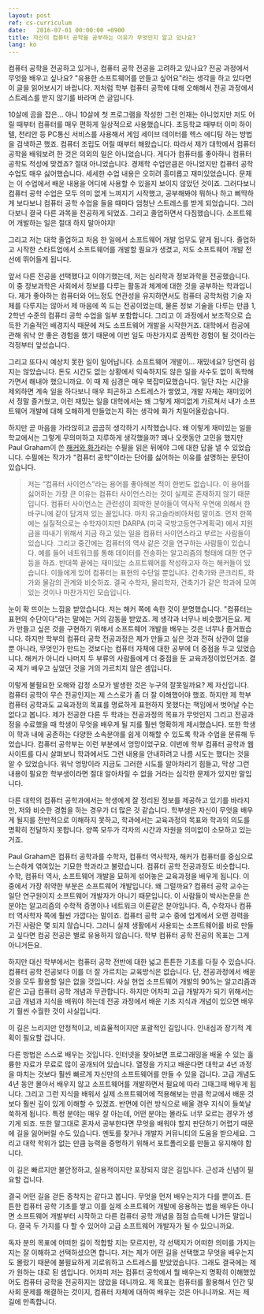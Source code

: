 ```yaml
---
layout: post
ref: cs-curriculum
date:   2016-07-01 00:00:00 +0900
title: 자신이 컴퓨터 공학을 공부하는 이유가 무엇인지 알고 있나요?
lang: ko
---
```


컴퓨터 공학을 전공하고 있거나, 컴퓨터 공학 전공을 고려하고 있나요? 전공
과정에서 무엇을 배우고 싶나요? "유용한 소프트웨어를 만들고 싶어요"라는 생각을
하고 있다면 이 글을 읽어보시기 바랍니다. 저처럼 학부 컴퓨터 공학에 대해
오해해서 전공 과정에서 스트레스를 받지 않기를 바라며 쓴 글입니다.

10살에 곰을 잡은... 아니 10살에 첫 프로그램을 작성한 그런 인재는 아니었지만
저도 어릴 때부터 컴퓨터를 매우 편하게 일상적으로 사용했습니다. 초등학교 때부터
이미 하이텔, 천리안 등 PC통신 서비스를 사용해서 게임 세이브 데이터를 헥스
에디팅 하는 방법을 검색하곤 했죠. 컴퓨터 조립도 어릴 때부터 해왔습니다. 따라서
제가 대학에서 컴퓨터 공학을 배워보려 한 것은 의외의 일은 아니었습니다. 게다가
컴퓨터를 좋아하니 컴퓨터 공학도 적성에 맞겠죠? 절대 아니었습니다. 경제학
수업만큼은 아니었지만 컴퓨터 공학 수업도 매우 싫어했습니다. 세세한 수업 내용은
오히려 흥미롭고 재미있었습니다. 문제는 이 수업에서 배운 내용을 어디에 사용할
수 있을지 보이지 않았던 것이죠. 그러다보니 컴퓨터 공학 수업은 모두 의미 없게
느껴지기 시작했고, 공부해봐야 뭐하나 하고 삐딱하게 보다보니 컴퓨터 공학 수업을
들을 때마다 엄청난 스트레스를 받게 되었습니다. 그러다보니 결국 다른 과목을
전공하게 되었죠. 그리고 졸업하면서 다짐했습니다. 소프트웨어 개발하는 일은 절대
하지 말아야지!

그리고 저는 대학 졸업하고 처음 한 일에서 소프트웨어 개발 업무도 맡게 됩니다.
졸업하고 시작한 스타트업에서 소프트웨어를 개발할 필요가 생겼고, 저도 소프트웨어
개발 전선에 뛰어들게 됩니다.

앞서 다른 전공을 선택했다고 이야기했는데, 저는 심리학과 정보과학을
전공했습니다. 이 중 정보과학은 사회에서 정보를 다루는 활동과 체계에 대한 것을
공부하는 학과입니다. 제가 좋아하는 컴퓨터와 어느정도 연관성을 유지하면서도
컴퓨터 공학처럼 기술 자체를 다루지는 않아서 제 마음에 쏙 드는 전공이었는데,
물론 정보 기술을 다루는 만큼 1, 2학년 수준의 컴퓨터 공학 수업을 일부
포함합니다. 그리고 이 과정에서 보조적으로 습득한 기술적인 배경지식 때문에 저도
소프트웨어 개발을 시작한거죠. 대학에서 컴공에 관해 워낙 안 좋은 경험을 했기
때문에 이번 일도 마찬가지로 끔찍한 경험이 될 것이라는 걱정부터 앞섰습니다.

그리고 또다시 예상치 못한 일이 일어납니다. 소프트웨어 개발이... 재밌네요?
당연히 쉽지는 않았습니다. 돈도 시간도 없는 상황에서 익숙하지도 않은 일을 사수도
없이 독학해가면서 해내야 했으니까요. 이 때 제 심경은 매우 복잡미묘했습니다.
일단 자는 시간을 제외하면 계속 일을 하다보니 매우 피곤하고 스트레스가 쌓였고,
개발 자체는 재미있어서 정말 즐거웠고, 이런 재밌는 일을 대학에서는 왜 그렇게
재미없게 가르쳐서 내가 소프트웨어 개발에 대해 오해하게 만들었는지 하는 생각에
화가 치밀어올랐습니다. 

하지만 곧 마음을 가라앉히고 곰곰히 생각하기 시작했습니다. 왜 이렇게 재미있는
일을 학교에서는 그렇게 무의미하고 지루하게 생각했을까? 꽤나 오랫동안 고민을
했지만 Paul Graham이 쓴 <a href="https://www.opencollege.kr/stories/270">해커와
화가</a>라는 수필을 읽은 뒤에야 그에 대한 답을 낼 수 있었습니다. 수필에는
작가가 "컴퓨터 공학"이라는 단어를 싫어하는 이유를 설명하는 문단이 있습니다.

>저는 “컴퓨터 사이언스”라는 용어를 좋아해본 적이 한번도 없습니다. 이 용어를
>싫어하는 가장 큰 이유는 컴퓨터 사이언스라는 것이 실제로 존재하지 않기
>때문입니다. 컴퓨터 사이언스는 관련성이 희박한 분야들이 역사적 우연에 의해서
>한 바구니에 같이 담겨져 있는 꼴입니다. 마치 유고슬라비아처럼 말이죠. 먼저
>한쪽에는 실질적으로는 수학자이지만 DARPA (미국 국방고등연구계획국) 에서
>지원금을 따내기 위해서 지금 하고 있는 일을 컴퓨터 사이언스라고 부르는 사람들이
>있습니다. 그리고 중간에는 컴퓨터의 역사 같은 것을 연구하는 사람들이
>있습니다. 예를 들어 네트워크를 통해 데이터를 전송하는 알고리즘의 형태에 대한
>연구 등을 하죠. 반대쪽 끝에는 재미있는 소프트웨어를 작성하고자 하는 해커들이
>있습니다. 이들에게 있어 컴퓨터는 표현의 수단일 뿐입니다. 건축가와 콘크리트,
>화가와 물감의 관계와 비슷하죠. 결국 수학자, 물리학자, 건축가가 같은 학과에
>모여있는 것이나 마찬가지인 모습입니다.

눈이 확 뜨이는 느낌을 받았습니다. 저는 해커 쪽에 속한 것이 분명했습니다.
"컴퓨터는 표현의 수단이다"라는 말에는 거의 감동을 받았죠. 제 생각과 너무나
비슷했거든요. 제가 만들고 싶은 것을 구현하기 위해서 소프트웨어 개발을 배우는
것은 너무나 즐거웠습니다. 하지만 학부의 컴퓨터 공학 전공과정은 제가 만들고 싶은
것과 전혀 상관이 없을 뿐 아니라, 무엇인가 만드는 것보다는 컴퓨터 자체에 대한
공부에 더 중점을 두고 있었습니다. 해커가 아니라 나머지 두 부류의 사람들에게
더 중점을 둔 교육과정이었던거죠. 결국 제가 배우고 싶었던 것을 거의 가르치지
않은 셈입니다.

이렇게 불필요한 오해와 감정 소모가 발생한 것은 누구의 잘못일까요?
제 자신입니다. 컴퓨터 공학이 무슨 전공인지는 제 스스로가 좀 더 잘 이해했어야
했죠. 하지만 제 학부 컴퓨터 공학과도 교육과정의 목표를 명료하게 표현하지
못했다는 책임에서 벗어날 수는 없다고 봅니다. 제가 전공한 다른 두 학과는
전공과정의 목표가 무엇인지 그리고 전공과정을 수료했을 때 학생이 무엇을 배우게
될 지를 훨씬 명확하게 제시했습니다. 또한 학생이 학과 내에 공존하는 다양한
소속분야를 쉽게 이해할 수 있도록 학과 수업을 분류해 두었습니다. 컴퓨터 공학부는
이런 부분에서 엉망이었구요. 이번에 학부 컴퓨터 공학과 웹사이트를 다시 살펴보니
학과에서도 그런 내용을 안내하려고 나름 시도는 했다는 것을 알 수 있었습니다.
워낙 엉망이라 지금도 그러한 시도를 알아차리기 힘들고, 막상 그런 내용이 필요한
학부생이라면 절대 알아차릴 수 없을 거라는 심각한 문제가 있지만 말입니다. 

다른 대학의 컴퓨터 공학과에서는 학생에게 잘 정리된 정보를 제공하고 있기를
바라지만, 저와 비슷한 경험을 하는 경우가 더 많은 것 같습니다. 학부생은 자신이
무엇을 배우게 될지를 전반적으로 이해하지 못하고, 학과에서는 교육과정의 목표와
학과의 의도를 명확히 전달하지 못합니다. 양쪽 모두가 각자의 시간과 자원을
의미없이 소모하고 있는 거죠. 

Paul Graham은 컴퓨터 공학과를 수학자, 컴퓨터 역사학자, 해커가 컴퓨터를 중심으로
느슨하게 엮여있는 기묘한 학과라고 불렀습니다. 컴퓨터 공학 전공과정도
비슷합니다. 수학, 컴퓨터 역사, 소프트웨어 개발을 묘하게 섞어놓은 교육과정을
배우게 됩니다. 이 중에서 가장 취약한 부분은 소프트웨어 개발입니다. 왜 그럴까요?
컴퓨터 공학 교수는 일단 연구원이지 소프트웨어 개발자가 아니기 때문입니다.
이 사람들이 박사논문을 쓴 분야는 알고리즘의 수학적 증명이나 네트워크 이론같은
분야입니다. 즉, 수학자나 컴퓨터 역사학자 쪽에 훨씬 가깝다는 말이죠. 컴퓨터 공학
교수 중에 업계에서 오랜 경력을 가진 사람은 몇 되지 않습니다. 그러니 실제
생활에서 사용되는 소프트웨어를 바로 만들고 싶다면 컴공 전공은 별로 유용하지
않습니다. 학부 컴퓨터 공학 전공의 목표는 그게 아니거든요.

하지만 대신 학부에서는 컴퓨터 공학 전반에 대한 넓고 튼튼한 기초를 다질
수 있습니다. 컴퓨터 공학 전공보다 이를 더 잘 가르치는 교육방식은 없습니다. 단,
전공과정에서 배운 것을 모두 활용할 일은 없을 것입니다. 사실 현업 소프트웨어
개발의 90%는 알고리즘과 같은 고급 컴퓨터 공학 개념과 무관합니다. 하지만 어차피
고급 개발자가 되기 위해서는 고급 개념과 지식을 배워야 하는데 전공 과정에서 배운
기초 지식과 개념이 있으면 배우기 훨씬 수월한 것이 사실입니다.

이 길은 느리지만 안정적이고, 비효율적이지만 포괄적인 길입니다. 인내심과 장기적
계획이 필요할 겁니다.

다른 방법은 스스로 배우는 것입니다. 인터넷을 찾아보면 프로그래밍을 배울 수 있는
훌륭한 자료가 무료로 많이 공개되어 있습니다. 열정을 가지고 배운다면 대학교 4년
과정을 마치는 것보다 훨씬 빠르게 자신만의 소프트웨어를 만들 수 있을 겁니다.
고급 개념도 4년 동안 몰아서 배우지 않고 소프트웨어를 개발하면서 필요에 따라
그때그때 배우게 됩니다. 그리고 그런 지식을 배워서 실제 소프트웨어에 적용해보는
만큼 학교에서 배운 것보다 훨씬 깊이 있게 이해할 수 있겠죠. 반면에 이런 방식으로
배울 경우 지식이 들쑥날쑥하게 됩니다. 특정 분야는 매우 잘 아는데, 어떤 분야는
몰라도 너무 모르는 경우가 생기게 되죠. 또한 말그대로 혼자서 공부한다면 무엇을
배워야 할지 판단하기 어렵기 때문에 길을 잃어버릴 수도 있습니다. 멘토를 찾거나
개발자 커뮤니티의 도움을 받으세요. 그리고 대학 학위가 없는 만큼 능력을 증명하기
위해서 포트폴리오를 만들고 유지해야 합니다.

이 길은 빠르지만 불안정하고, 실용적이지만 포장되지 않은 길입니다. 근성과 신념이
필요할 겁니다.

결국 어떤 길을 걷든 종착지는 같다고 봅니다. 무엇을 먼저 배우는지가 다를 뿐이죠.
튼튼한 컴퓨터 공학 기초를 쌓고 이를 실제 소프트웨어 개발에 응용하는 법을 배우든
아니면 소프트웨어 개발부터 시작하고 다른 컴퓨터 공학 개념을 점점 습득해 나가든
말입니다. 결국 두 가지를 다 할 수 있어야 고급 소프트웨어 개발자가
될 수 있으니까요. 

독자 분의 목표에 어떠한 길이 적합할 지는 모르지만, 각 선택지가 어떠한 의미를
가지는지는 잘 이해하고 선택하셨으면 합니다. 저는 제가 어떤 길을 선택했고 무엇을
배우는지도 몰랐기 때문에 불필요하게 괴로워하고 스트레스를 받았었습니다. 그래도
결국에는 제가 원하는 대로 된 셈입니다. 어차피 저는 컴퓨터 공학에서 뭘 배우는지
명확히 이해했었어도 컴퓨터 공학을 전공하지는 않았을 테니까요. 제 목표는
컴퓨터를 활용해서 인간 및 사회 문제를 해결하는 것이지, 컴퓨터 자체에 대하여
배우는 것은 아니니까요. 저는 제 길에 만족합니다. 
